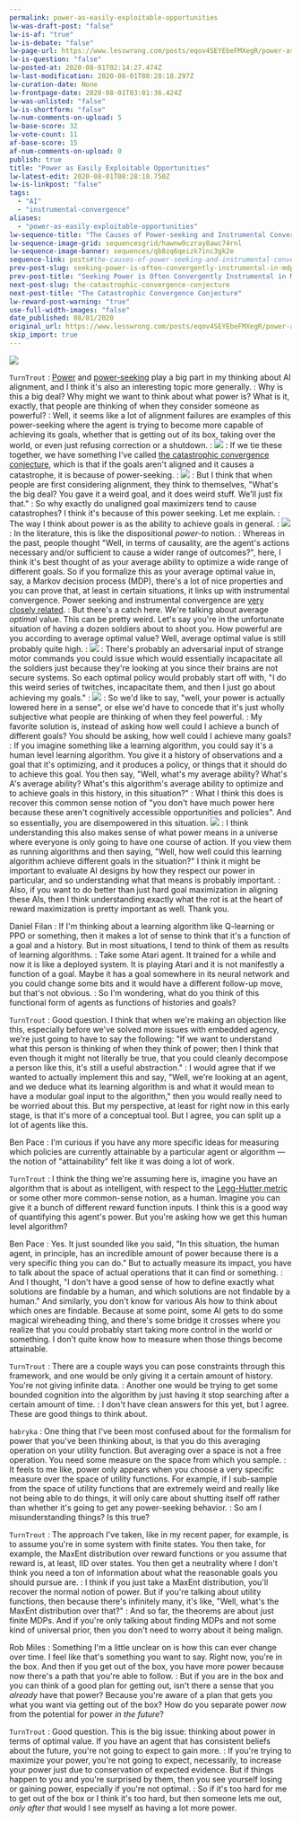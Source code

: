 ```yaml
---
permalink: power-as-easily-exploitable-opportunities
lw-was-draft-post: "false"
lw-is-af: "true"
lw-is-debate: "false"
lw-page-url: https://www.lesswrong.com/posts/eqov4SEYEbeFMXegR/power-as-easily-exploitable-opportunities
lw-is-question: "false"
lw-posted-at: 2020-08-01T02:14:27.474Z
lw-last-modification: 2020-08-01T08:28:18.297Z
lw-curation-date: None
lw-frontpage-date: 2020-08-01T03:01:36.424Z
lw-was-unlisted: "false"
lw-is-shortform: "false"
lw-num-comments-on-upload: 5
lw-base-score: 32
lw-vote-count: 11
af-base-score: 15
af-num-comments-on-upload: 0
publish: true
title: "Power as Easily Exploitable Opportunities"
lw-latest-edit: 2020-08-01T08:28:18.750Z
lw-is-linkpost: "false"
tags:
  - "AI"
  - "instrumental-convergence"
aliases:
  - "power-as-easily-exploitable-opportunities"
lw-sequence-title: "The Causes of Power-seeking and Instrumental Convergence"
lw-sequence-image-grid: sequencesgrid/hawnw9czray8awc74rnl
lw-sequence-image-banner: sequences/qb8zq6qeizk7inc3gk2e
sequence-link: posts#the-causes-of-power-seeking-and-instrumental-convergence
prev-post-slug: seeking-power-is-often-convergently-instrumental-in-mdps
prev-post-title: "Seeking Power is Often Convergently Instrumental in MDPs"
next-post-slug: the-catastrophic-convergence-conjecture
next-post-title: "The Catastrophic Convergence Conjecture"
lw-reward-post-warning: "true"
use-full-width-images: "false"
date_published: 08/01/2020
original_url: https://www.lesswrong.com/posts/eqov4SEYEbeFMXegR/power-as-easily-exploitable-opportunities
skip_import: true
---
```


![](power_easy_card.png)

`TurnTrout`
: [Power](/seeking-power-is-often-convergently-instrumental-in-mdps) and [power-seeking](/attainable-utility-preservation-concepts) play a big part in my thinking about AI alignment, and I think it's also an interesting topic more generally.
: Why is this a big deal? Why might we want to think about what power is? What is it, exactly, that people are thinking of when they consider someone as powerful?
: Well, it seems like a lot of alignment failures are examples of this power-seeking where the agent is trying to become more capable of achieving its goals, whether that is getting out of its box, taking over the world, or even just refusing correction or a shutdown.
: ![](power_choices.png)
: If we tie these together, we have something I've called [the catastrophic convergence conjecture](/the-catastrophic-convergence-conjecture), which is that if the goals aren't aligned and it causes a catastrophe, it is because of power-seeking.
: ![](CCC.png)
: But I think that when people are first considering alignment, they think to themselves, "What's the big deal? You gave it a weird goal, and it does weird stuff. We'll just fix that."
: So why exactly do unaligned goal maximizers tend to cause catastrophes? I think it's because of this power seeking. Let me explain.
: The way I think about power is as the ability to achieve goals in general.
: ![](frank_throne.png)
: In the literature, this is like the dispositional _power-to_ notion.
: Whereas in the past, people thought "Well, in terms of causality, are the agent's actions necessary and/or sufficient to cause a wider range of outcomes?", here, I think it's best thought of as your average ability to optimize a wide range of different goals. So if you formalize this as your average optimal value in, say, a Markov decision process (MDP), there's a lot of nice properties and you can prove that, at least in certain situations, it links up with instrumental convergence. Power seeking and instrumental convergence are [very closely related](/generalizing-the-power-seeking-theorems).
: But there's a catch here. We're talking about average _optimal_ value. This can be pretty weird. Let's say you're in the unfortunate situation of having a dozen soldiers about to shoot you. How powerful are you according to average optimal value? Well, average optimal value is still probably quite high.
: ![](optimal_death_sentence.png)
: There's probably an adversarial input of strange motor commands you could issue which would essentially incapacitate all the soldiers just because they're looking at you since their brains are not secure systems. So each optimal policy would probably start off with, "I do this weird series of twitches, incapacitate them, and then I just go about achieving my goals."
: ![](exploitable_text.png)
: So we'd like to say, "well, your power is actually lowered here in a sense", or else we'd have to concede that it's just wholly subjective what people are thinking of when they feel powerful.
: My favorite solution is, instead of asking how well could I achieve a bunch of different goals? You should be asking, how well could I achieve many goals?
: If you imagine something like a learning algorithm, you could say it's a human level learning algorithm. You give it a history of observations and a goal that it's optimizing, and it produces a policy, or things that it should do to achieve this goal. You then say, "Well, what's my average ability? What's A's average ability? What's this algorithm's average ability to optimize and to achieve goals in this history, in this situation?"
: What I think this does is recover this common sense notion of "you don't have much power here because these aren't cognitively accessible opportunities and policies". And so essentially, you are disempowered in this situation.
![](conclusion_exploitable.png)
: I think understanding this also makes sense of what power means in a universe where everyone is only going to have one course of action. If you view them as running algorithms and then saying, "Well, how well could this learning algorithm achieve different goals in the situation?" I think it might be important to evaluate AI designs by how they respect our power in particular, and so understanding what that means is probably important.
: Also, if you want to do better than just hard goal maximization in aligning these AIs, then I think understanding exactly what the rot is at the heart of reward maximization is pretty important as well. Thank you.

Daniel Filan
: If I'm thinking about a learning algorithm like Q-learning or PPO or something, then it makes a lot of sense to think that it's a function of a goal and a history. But in most situations, I tend to think of them as results of learning algorithms.
: Take some Atari agent. It trained for a while and now it is like a deployed system. It is playing Atari and it is not manifestly a function of a goal. Maybe it has a goal somewhere in its neural network and you could change some bits and it would have a different follow-up move, but that's not obvious.
: So I'm wondering, what do you think of this functional form of agents as functions of histories and goals?

`TurnTrout`
: Good question. I think that when we're making an objection like this, especially before we've solved more issues with embedded agency, we're just going to have to say the following: "If we want to understand what this person is thinking of when they think of power; then I think that even though it might not literally be true, that you could cleanly decompose a person like this, it's still a useful abstraction."
: I would agree that if we wanted to actually implement this and say, "Well, we're looking at an agent, and we deduce what its learning algorithm is and what it would mean to have a modular goal input to the algorithm," then you would really need to be worried about this. But my perspective, at least for right now in this early stage, is that it's more of a conceptual tool. But I agree, you can split up a lot of agents like this.

Ben Pace
: I'm curious if you have any more specific ideas for measuring which policies are currently attainable by a particular agent or algorithm — the notion of "attainability" felt like it was doing a lot of work.

`TurnTrout`
: I think the thing we're assuming here is, imagine you have an algorithm that is about as intelligent, with respect to the [Legg-Hutter metric](https://arxiv.org/abs/0712.3329) or some other more common-sense notion, as a human. Imagine you can give it a bunch of different reward function inputs. I think this is a good way of quantifying this agent's power. But you're asking how we get this human level algorithm?

Ben Pace
: Yes. It just sounded like you said, "In this situation, the human agent, in principle, has an incredible amount of power because there is a very specific thing you can do." But to actually measure its impact, you have to talk about the space of actual operations that it can find or something.
: And I thought, "I don't have a good sense of how to define exactly what solutions are findable by a human, and which solutions are not findable by a human." And similarly, you don't know for various AIs how to think about which ones are findable. Because at some point, some AI gets to do some magical wireheading thing, and there's some bridge it crosses where you realize that you could probably start taking more control in the world or something. I don't quite know how to measure when those things become attainable.

`TurnTrout`
: There are a couple ways you can pose constraints through this framework, and one would be only giving it a certain amount of history. You're not giving infinite data.
: Another one would be trying to get some bounded cognition into the algorithm by just having it stop searching after a certain amount of time.
: I don't have clean answers for this yet, but I agree. These are good things to think about.

`habryka`
: One thing that I've been most confused about for the formalism for power that you've been thinking about, is that you do this averaging operation on your utility function. But averaging over a space is not a free operation. You need some measure on the space from which you sample.
: It feels to me like, power only appears when you choose a very specific measure over the space of utility functions. For example, if I sub-sample from the space of utility functions that are extremely weird and really like not being able to do things, it will only care about shutting itself off rather than whether it's going to get any power-seeking behavior.
: So am I misunderstanding things? Is this true?

`TurnTrout`
: The approach I've taken, like in my recent paper, for example, is to assume you're in some system with finite states. You then take, for example, the MaxEnt distribution over reward functions or you assume that reward is, at least, IID over states. You then get a neutrality where I don't think you need a ton of information about what the reasonable goals you should pursue are.
: I think if you just take a MaxEnt distribution, you'll recover the normal notion of power. But if you're talking about utility functions, then because there's infinitely many, it's like, "Well, what's the MaxEnt distribution over that?"
: And so far, the theorems are about just finite MDPs. And if you're only talking about finding MDPs and not some kind of universal prior, then you don't need to worry about it being malign.

Rob Miles
: Something I'm a little unclear on is how this can ever change over time. I feel like that's something you want to say. Right now, you're in the box. And then if you get out of the box, you have more power because now there's a path that you're able to follow.
: But if you are in the box and you can think of a good plan for getting out, isn't there a sense that you _already_ have that power? Because you're aware of a plan that gets you what you want via getting out of the box? How do you separate power _now_ from the potential for power _in the future_?

`TurnTrout`
: Good question. This is the big issue: thinking about power in terms of optimal value. If you have an agent that has consistent beliefs about the future, you're not going to expect to gain more.
: If you're trying to maximize your power, you're not going to expect, necessarily, to increase your power just due to conservation of expected evidence. But if things happen to you and you're surprised by them, then you see yourself losing or gaining power, especially if you're not optimal.
: So if it's too hard for me to get out of the box or I think it's too hard, but then someone lets me out, _only after that_ would I see myself as having a lot more power.
